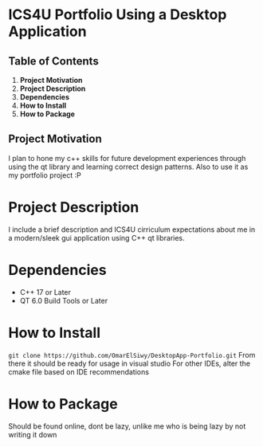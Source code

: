 # ICS4U Portfolio Using a Desktop Application
## Table of Contents
1. **Project Motivation**
2. **Project Description**
3. **Dependencies**
4. **How to Install**
5. **How to Package**

## Project Motivation
I plan to hone my c++ skills for future development experiences through using the qt library and learning correct design patterns. Also to use it as my portfolio project :P

# Project Description
I include a brief description and ICS4U cirriculum expectations about me in a modern/sleek gui application using C++ qt libraries.

# Dependencies
* C++ 17 or Later
* QT 6.0 Build Tools or Later

# How to Install
`git clone https://github.com/OmarElSiwy/DesktopApp-Portfolio.git`
From there it should be ready for usage in visual studio
For other IDEs, alter the cmake file based on IDE recommendations

# How to Package
Should be found online, dont be lazy, unlike me who is being lazy by not writing it down